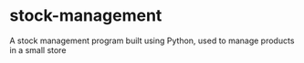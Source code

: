 # stock-management
A stock management program built using Python, used to manage products in a small store
